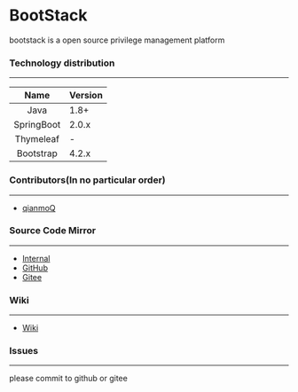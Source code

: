 # BootStack

bootstack is a open source privilege management platform

### Technology distribution
    
---

|Name|Version|
|:---:|---|
|Java|1.8+|
|SpringBoot|2.0.x|
|Thymeleaf|-|
|Bootstrap|4.2.x|

### Contributors(In no particular order)

---

- [qianmoQ](https://github.com/qianmoQ)

### Source Code Mirror

---

- [Internal](https://git.edurt.com/SpringStack/bootstack.git)
- [GitHub](https://github.com/springstack/bootstack.git)
- [Gitee](https://gitee.com/Spring-Stack/bootstack.git)

### Wiki

---

- [Wiki](http://wiki.ttxit.com/display/bootstack)

### Issues

---

please commit to github or gitee